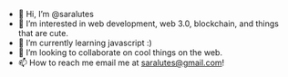 - 👋 Hi, I’m @saralutes
- 👀 I’m interested in web development, web 3.0, blockchain, and things that are cute.
- 🌱 I’m currently learning javascript :)
- 💞️ I’m looking to collaborate on cool things on the web.
- 📫 How to reach me email me at saralutes@gmail.com!

<!---
saralutes/saralutes is a ✨ special ✨ repository because its `README.md` (this file) appears on your GitHub profile.
You can click the Preview link to take a look at your changes.
--->
